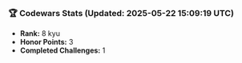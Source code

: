 ### 🏆 Codewars Stats (Updated: 2025-05-22 15:09:19 UTC)

- **Rank:** 8 kyu
- **Honor Points:** 3
- **Completed Challenges:** 1
